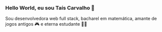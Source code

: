 ### Hello World, eu sou Taís Carvalho 👋

Sou desenvolvedora web full stack, bacharel em matemática, amante de jogos antigos 🎮 e eterna estudante 🧑‍🎓

<!--
**taisoliva/taisoliva** is a ✨ _special_ ✨ repository because its `README.md` (this file) appears on your GitHub profile.



Here are some ideas to get you started:

- 🔭 I’m currently working on ...
- 🌱 I’m currently learning ...
- 👯 I’m looking to collaborate on ...
- 🤔 I’m looking for help with ...
- 💬 Ask me about ...
- 📫 How to reach me: ...
- 😄 Pronouns: ...
- ⚡ Fun fact: ...
-->

